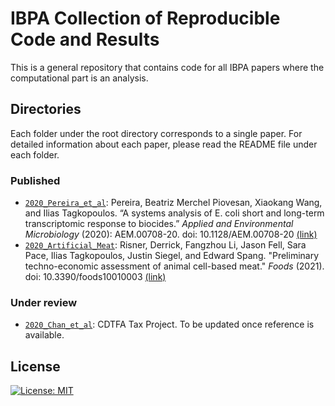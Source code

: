 # IBPA Collection of Reproducible Code and Results

This is a general repository that contains code for all IBPA papers where the computational part is an analysis.

## Directories

Each folder under the root directory corresponds to a single paper. For detailed information about each paper, please read the README file under each folder.

### Published

* <code>[2020_Pereira_et_al](./2020_Pereira_et_al)</code>: Pereira, Beatriz Merchel Piovesan, Xiaokang Wang, and Ilias Tagkopoulos. “A systems analysis of E. coli short and long-term transcriptomic response to biocides.” *Applied and Environmental Microbiology* (2020): AEM.00708-20. doi: 10.1128/AEM.00708-20 [(link)](https://aem.asm.org/content/86/14/e00708-20)
* <code>[2020_Artificial_Meat](./2020_Artificial_Meat)</code>: Risner, Derrick, Fangzhou Li, Jason Fell, Sara Pace, Ilias Tagkopoulos, Justin Siegel, and Edward Spang. "Preliminary techno-economic assessment of animal cell-based meat." *Foods* (2021). doi: 10.3390/foods10010003 [(link)](https://www.mdpi.com/2304-8158/10/1/3)

### Under review

* <code>[2020_Chan_et_al](./2020_Chan_et_al)</code>: CDTFA Tax Project. To be updated once reference is available.

## License

[![License: MIT](https://img.shields.io/badge/License-MIT-yellow.svg)](https://opensource.org/licenses/MIT)
